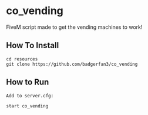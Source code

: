 # co_vending
FiveM script made to get the vending machines to work!

## How To Install
```
cd resources
git clone https://github.com/badgerfan3/co_vending
```

## How to Run
```
Add to server.cfg:

start co_vending
```
